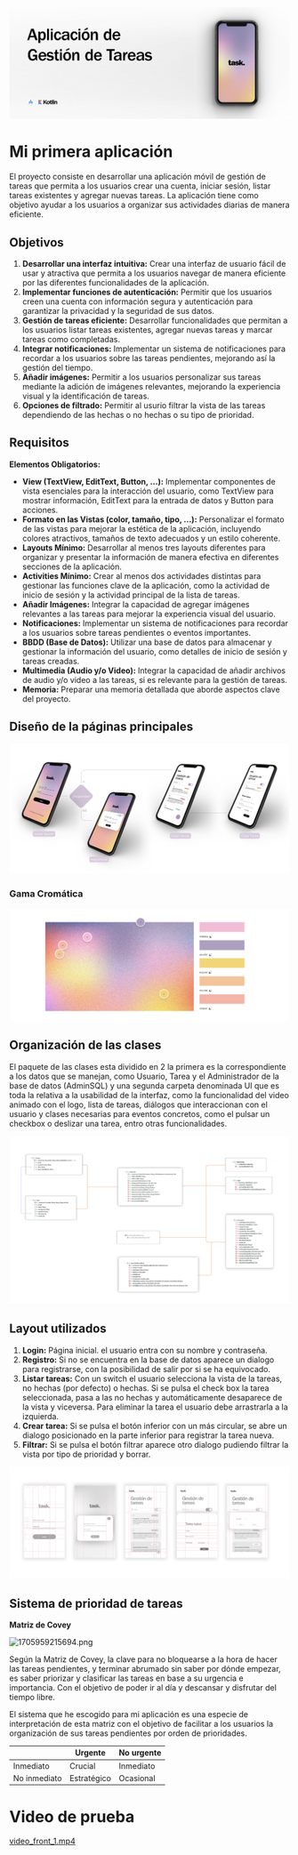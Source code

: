 ![portada.jpg](Untitled%2066b4ef4ab64b473eae15a7d01af91813/portada.jpg)

# Mi primera aplicación

El proyecto consiste en desarrollar una aplicación móvil de gestión de tareas que permita a los usuarios crear una cuenta, iniciar sesión, listar tareas existentes y agregar nuevas tareas. La aplicación tiene como objetivo ayudar a los usuarios a organizar sus actividades diarias de manera eficiente.

## Objetivos

1. **Desarrollar una interfaz intuitiva:** Crear una interfaz de usuario fácil de usar y atractiva que permita a los usuarios navegar de manera eficiente por las diferentes funcionalidades de la aplicación.
2. **Implementar funciones de autenticación:** Permitir que los usuarios creen una cuenta con información segura y autenticación para garantizar la privacidad y la seguridad de sus datos.
3. **Gestión de tareas eficiente:** Desarrollar funcionalidades que permitan a los usuarios listar tareas existentes, agregar nuevas tareas y marcar tareas como completadas.
4. **Integrar notificaciones:** Implementar un sistema de notificaciones para recordar a los usuarios sobre las tareas pendientes, mejorando así la gestión del tiempo.
5. **Añadir imágenes:** Permitir a los usuarios personalizar sus tareas mediante la adición de imágenes relevantes, mejorando la experiencia visual y la identificación de tareas.
6. **Opciones de filtrado:** Permitir al usurio filtrar la vista de las tareas dependiendo de las hechas o no hechas o su tipo de prioridad.

## Requisitos

**Elementos Obligatorios:**

- **View (TextView, EditText, Button, ...):** Implementar componentes de vista esenciales para la interacción del usuario, como TextView para mostrar información, EditText para la entrada de datos y Button para acciones.
- **Formato en las Vistas (color, tamaño, tipo, ...):** Personalizar el formato de las vistas para mejorar la estética de la aplicación, incluyendo colores atractivos, tamaños de texto adecuados y un estilo coherente.
- **Layouts Mínimo:** Desarrollar al menos tres layouts diferentes para organizar y presentar la información de manera efectiva en diferentes secciones de la aplicación.
- **Activities Mínimo:** Crear al menos dos actividades distintas para gestionar las funciones clave de la aplicación, como la actividad de inicio de sesión y la actividad principal de la lista de tareas.
- **Añadir Imágenes:** Integrar la capacidad de agregar imágenes relevantes a las tareas para mejorar la experiencia visual del usuario.
- **Notificaciones:** Implementar un sistema de notificaciones para recordar a los usuarios sobre tareas pendientes o eventos importantes.
- **BBDD (Base de Datos):** Utilizar una base de datos para almacenar y gestionar la información del usuario, como detalles de inicio de sesión y tareas creadas.
- **Multimedia (Audio y/o Video):** Integrar la capacidad de añadir archivos de audio y/o video a las tareas, si es relevante para la gestión de tareas.
- **Memoria:** Preparar una memoria detallada que aborde aspectos clave del proyecto.

## Diseño de la páginas principales

![Añadir un poco de texto (1).png](Untitled%2066b4ef4ab64b473eae15a7d01af91813/Aadir_un_poco_de_texto_(1).png)

### Gama Cromática

![![Paleta_Colores.PNG](httpsprod-files-secure.s3.us-west-2.amazonaws.com182a567c-500f-4112-9f26-b41c809dd61aa6684268-7195-42bd-bfe3-742cb7aaa745Paleta_Colores.png).png](Untitled%2066b4ef4ab64b473eae15a7d01af91813/!Paleta_Colores.PNG(httpsprod-files-secure.s3.us-west-2.amazonaws.com182a567c-500f-4112-9f26-b41c809dd61aa6684268-7195-42bd-bfe3-742cb7aaa745Paleta_Colores.png).png)

## Organización de las clases

El paquete de las clases esta dividido en 2 la primera es la correspondiente a los datos que se manejan, como Usuario, Tarea y el Administrador de la base de datos (AdminSQL) y una segunda carpeta denominada UI que es toda la relativa a la usabilidad de la interfaz, como la funcionalidad del video animado con el logo, lista de tareas, diálogos que interaccionan con el usuario y clases necesarias para eventos concretos, como el pulsar un checkbox o deslizar una tarea, entro otras funcionalidades.

![diagramaCompleto.jpg](Untitled%2066b4ef4ab64b473eae15a7d01af91813/diagramaCompleto.jpg)

## Layout utilizados

1. **Login:** Página inicial. el usuario entra con su nombre y contraseña.
2. **Registro:** Si no se encuentra en la base de datos aparece un dialogo para registrarse, con la posibilidad de salir por si se ha equivocado.
3. **Listar tareas:** Con un switch el usuario selecciona la vista de la tareas, no hechas (por defecto) o hechas. Si se pulsa el check box la tarea seleccionada, pasa a las no hechas y automáticamente desaparece de la vista y viceversa. Para eliminar la tarea el usuario debe arrastrarla a la izquierda.
4. **Crear tarea:** Si se pulsa el botón inferior con un más circular, se abre un dialogo posicionado en la parte inferior para registrar la tarea nueva.
5. **Filtrar:** Si se pulsa el botón filtrar aparece otro dialogo pudiendo filtrar la vista por tipo de prioridad y borrar.

![estructuraLayout.png](Untitled%2066b4ef4ab64b473eae15a7d01af91813/estructuraLayout.png)

## Sistema de prioridad de tareas

**Matriz de Covey**

![1705959215694.png](Untitled%2066b4ef4ab64b473eae15a7d01af91813/1705959215694.png)

Según la Matriz de Covey, la clave para no bloquearse a la hora de hacer las tareas pendientes, y terminar abrumado sin saber por dónde empezar, es saber priorizar y clasificar las tareas en base a su urgencia e importancia. Con el objetivo de poder ir al día y  descansar y disfrutar del tiempo libre.

El sistema que he escogido para mi aplicación es una especie de interpretación de esta matriz con el objetivo de facilitar a los usuarios la organización de sus tareas pendientes por orden de prioridades.

|  | Urgente  | No urgente |
| --- | --- | --- |
| Inmediato | Crucial | Inmediato |
| No inmediato | Estratégico | Ocasional |

# Video de prueba

[video_front_1.mp4](Untitled%2066b4ef4ab64b473eae15a7d01af91813/video_front_1.mp4)
